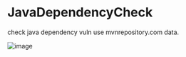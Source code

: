# JavaDependencyCheck


check java dependency vuln use mvnrepository.com data.

![image](https://user-images.githubusercontent.com/51818386/147057037-8399cf66-067d-46b8-b323-4bc85f958657.png)
